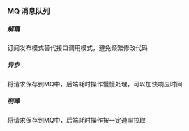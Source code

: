 ### MQ 消息队列
##### 解耦
订阅发布模式替代接口调用模式，避免频繁修改代码  
##### 异步
将请求保存到MQ中，后端耗时操作慢慢处理，可以加快响应时间  
##### 削峰
将请求保存到MQ中，后端耗时操作按一定速率拉取  
